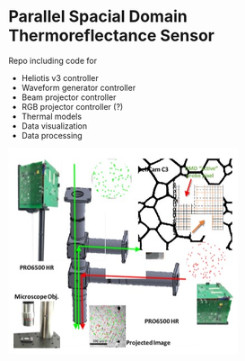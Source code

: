 # Parallel Spacial Domain Thermoreflectance Sensor

Repo including code for
- Heliotis v3 controller
- Waveform generator controller
- Beam projector controller
- RGB projector controller (?)
- Thermal models
- Data visualization
- Data processing

![psdtr_sensor](/resources/microscope-device.jpg)
